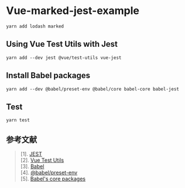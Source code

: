 # Vue-marked-jest-example

```
yarn add lodash marked
```

## Using Vue Test Utils with Jest
```shell
yarn add --dev jest @vue/test-utils vue-jest
```

## Install Babel packages
```shell
yarn add --dev @babel/preset-env @babel/core babel-core babel-jest
```

## Test
```shell
yarn test
```

## 参考文献
> [1]. [JEST](https://jestjs.io/)  
> [2]. [Vue Test Utils](https://vue-test-utils.vuejs.org/zh/)  
> [3]. [Babel](https://babeljs.io/docs/en/index.html)  
> [4]. [@babel/preset-env](https://babeljs.io/docs/en/babel-preset-env)  
> [5]. [Babel's core packages](https://babeljs.io/docs/en/core-packages)
